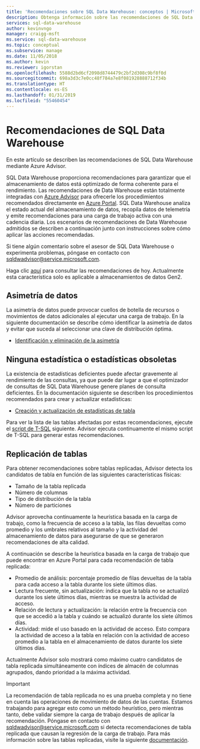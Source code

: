 ```yaml
---
title: 'Recomendaciones sobre SQL Data Warehouse: conceptos | Microsoft Docs'
description: Obtenga información sobre las recomendaciones de SQL Data Warehouse y cómo se generan.
services: sql-data-warehouse
author: kevinvngo
manager: craigg-msft
ms.service: sql-data-warehouse
ms.topic: conceptual
ms.subservice: manage
ms.date: 11/05/2018
ms.author: kevin
ms.reviewer: igorstan
ms.openlocfilehash: 5588d2bd6cf2098d8744479c2bf2d308c9bf8f0d
ms.sourcegitcommit: 698a3d3c7e0cc48f784a7e8f081928888712f34b
ms.translationtype: HT
ms.contentlocale: es-ES
ms.lasthandoff: 01/31/2019
ms.locfileid: "55460454"
---
```

# <a name="sql-data-warehouse-recommendations"></a>Recomendaciones de SQL Data Warehouse

En este artículo se describen las recomendaciones de SQL Data Warehouse mediante Azure Advisor.  

SQL Data Warehouse proporciona recomendaciones para garantizar que el almacenamiento de datos está optimizado de forma coherente para el rendimiento. Las recomendaciones de Data Warehouse están totalmente integradas con [Azure Advisor](https://docs.microsoft.com/azure/advisor/advisor-performance-recommendations) para ofrecerle los procedimientos recomendados directamente en [Azure Portal](https://aka.ms/Azureadvisor). SQL Data Warehouse analiza el estado actual del almacenamiento de datos, recopila datos de telemetría y emite recomendaciones para una carga de trabajo activa con una cadencia diaria. Los escenarios de recomendaciones de Data Warehouse admitidos se describen a continuación junto con instrucciones sobre cómo aplicar las acciones recomendadas.

Si tiene algún comentario sobre el asesor de SQL Data Warehouse o experimenta problemas, póngase en contacto con [sqldwadvisor@service.microsoft.com](mailto:sqldwadvisor@service.microsoft.com).   

Haga clic [aquí](https://aka.ms/Azureadvisor) para consultar las recomendaciones de hoy. Actualmente esta característica solo es aplicable a almacenamientos de datos Gen2. 

## <a name="data-skew"></a>Asimetría de datos

La asimetría de datos puede provocar cuellos de botella de recursos o movimientos de datos adicionales al ejecutar una carga de trabajo. En la siguiente documentación se describe cómo identificar la asimetría de datos y evitar que suceda al seleccionar una clave de distribución óptima.

- [Identificación y eliminación de la asimetría](https://docs.microsoft.com/azure/sql-data-warehouse/sql-data-warehouse-tables-distribute#how-to-tell-if-your-distribution-column-is-a-good-choice) 

## <a name="no-or-outdated-statistics"></a>Ninguna estadística o estadísticas obsoletas

La existencia de estadísticas deficientes puede afectar gravemente al rendimiento de las consultas, ya que puede dar lugar a que el optimizador de consultas de SQL Data Warehouse genere planes de consulta deficientes. En la documentación siguiente se describen los procedimientos recomendados para crear y actualizar estadísticas:

- [Creación y actualización de estadísticas de tabla](https://docs.microsoft.com/azure/sql-data-warehouse/sql-data-warehouse-tables-statistics)

Para ver la lista de las tablas afectadas por estas recomendaciones, ejecute el [script de T-SQL](https://github.com/Microsoft/sql-data-warehouse-samples/blob/master/samples/sqlops/MonitoringScripts/ImpactedTables) siguiente. Advisor ejecuta continuamente el mismo script de T-SQL para generar estas recomendaciones.

## <a name="replicate-tables"></a>Replicación de tablas

Para obtener recomendaciones sobre tablas replicadas, Advisor detecta los candidatos de tabla en función de las siguientes características físicas:

- Tamaño de la tabla replicada
- Número de columnas
- Tipo de distribución de la tabla
- Número de particiones

Advisor aprovecha continuamente la heurística basada en la carga de trabajo, como la frecuencia de acceso a la tabla, las filas devueltas como promedio y los umbrales relativos al tamaño y la actividad del almacenamiento de datos para asegurarse de que se generaron recomendaciones de alta calidad. 

A continuación se describe la heurística basada en la carga de trabajo que puede encontrar en Azure Portal para cada recomendación de tabla replicada:

- Promedio de análisis: porcentaje promedio de filas devueltas de la tabla para cada acceso a la tabla durante los siete últimos días.
- Lectura frecuente, sin actualización: indica que la tabla no se actualizó durante los siete últimos días, mientras se muestra la actividad de acceso.
- Relación de lectura y actualización: la relación entre la frecuencia con que se accedió a la tabla y cuándo se actualizó durante los siete últimos días.
- Actividad: mide el uso basado en la actividad de acceso. Esto compara la actividad de acceso a la tabla en relación con la actividad de acceso promedio a la tabla en el almacenamiento de datos durante los siete últimos días. 

Actualmente Advisor solo mostrará como máximo cuatro candidatos de tabla replicada simultáneamente con índices de almacén de columnas agrupados, dando prioridad a la máxima actividad.

> [!IMPORTANT]
> La recomendación de tabla replicada no es una prueba completa y no tiene en cuenta las operaciones de movimiento de datos de las cuentas. Estamos trabajando para agregar esto como un método heurístico, pero mientras tanto, debe validar siempre la carga de trabajo después de aplicar la recomendación. Póngase en contacto con sqldwadvisor@service.microsoft.com si detecta recomendaciones de tabla replicada que causan la regresión de la carga de trabajo. Para más información sobre las tablas replicadas, visite la siguiente [documentación](https://docs.microsoft.com/azure/sql-data-warehouse/design-guidance-for-replicated-tables#what-is-a-replicated-table).
>
